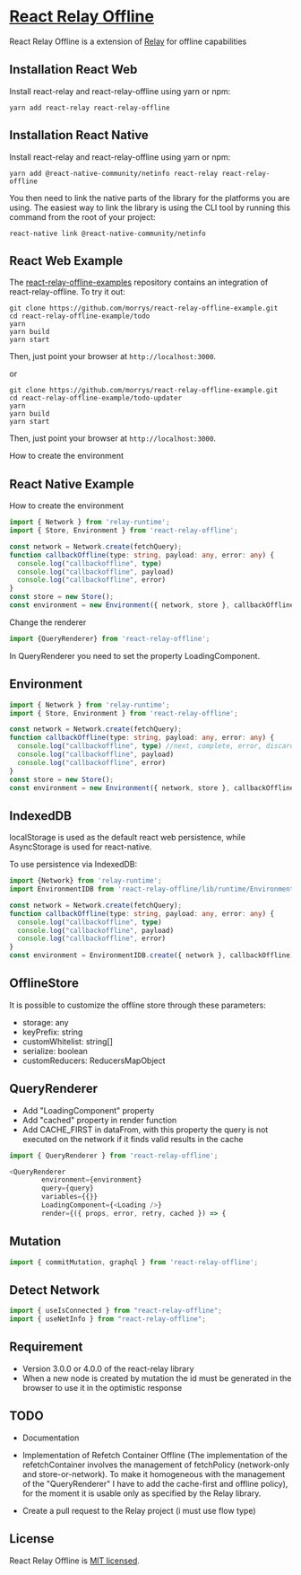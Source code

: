 # [React Relay Offline](https://github.com/morrys/react-relay-offline)

React Relay Offline is a extension of [Relay](https://facebook.github.io/relay/) for offline capabilities

## Installation React Web

Install react-relay and react-relay-offline using yarn or npm:

```
yarn add react-relay react-relay-offline
```

## Installation React Native

Install react-relay and react-relay-offline using yarn or npm:

```
yarn add @react-native-community/netinfo react-relay react-relay-offline
```

You then need to link the native parts of the library for the platforms you are using. The easiest way to link the library is using the CLI tool by running this command from the root of your project:

`react-native link @react-native-community/netinfo`


## React Web Example

The [react-relay-offline-examples](https://github.com/morrys/react-relay-offline-example) repository contains an integration of react-relay-offline. To try it out:

```
git clone https://github.com/morrys/react-relay-offline-example.git
cd react-relay-offline-example/todo
yarn
yarn build
yarn start
```

Then, just point your browser at `http://localhost:3000`.

or

```
git clone https://github.com/morrys/react-relay-offline-example.git
cd react-relay-offline-example/todo-updater
yarn
yarn build
yarn start
```

Then, just point your browser at `http://localhost:3000`.

How to create the environment

## React Native Example

How to create the environment

```ts
import { Network } from 'relay-runtime';
import { Store, Environment } from 'react-relay-offline';

const network = Network.create(fetchQuery);
function callbackOffline(type: string, payload: any, error: any) {
  console.log("callbackoffline", type)
  console.log("callbackoffline", payload)
  console.log("callbackoffline", error)
}
const store = new Store();
const environment = new Environment({ network, store }, callbackOffline);
```

Change the renderer 

```ts
import {QueryRenderer} from 'react-relay-offline'; 
```

In QueryRenderer you need to set the property LoadingComponent.

## Environment

```ts
import { Network } from 'relay-runtime';
import { Store, Environment } from 'react-relay-offline';

const network = Network.create(fetchQuery);
function callbackOffline(type: string, payload: any, error: any) {
  console.log("callbackoffline", type) //next, complete, error, discard, start
  console.log("callbackoffline", payload)
  console.log("callbackoffline", error)
}
const store = new Store();
const environment = new Environment({ network, store }, callbackOffline);
```

## IndexedDB

localStorage is used as the default react web persistence, while AsyncStorage is used for react-native.

To use persistence via IndexedDB:

```ts
import {Network} from 'relay-runtime';
import EnvironmentIDB from 'react-relay-offline/lib/runtime/EnvironmentIDB';

const network = Network.create(fetchQuery);
function callbackOffline(type: string, payload: any, error: any) {
  console.log("callbackoffline", type)
  console.log("callbackoffline", payload)
  console.log("callbackoffline", error)
}
const environment = EnvironmentIDB.create({ network }, callbackOffline);
```

## OfflineStore

It is possible to customize the offline store through these parameters:

* storage: any
* keyPrefix: string
* customWhitelist: string[]
* serialize: boolean
* customReducers: ReducersMapObject


## QueryRenderer

* Add "LoadingComponent" property
* Add "cached" property in render function
* Add CACHE_FIRST in dataFrom, with this property the query is not executed on the network if it        finds valid results in the cache

```ts
import { QueryRenderer } from 'react-relay-offline'; 

<QueryRenderer
        environment={environment}
        query={query}
        variables={{}}
        LoadingComponent={<Loading />}
        render={({ props, error, retry, cached }) => {
```

## Mutation

```ts
import { commitMutation, graphql } from 'react-relay-offline';
```

## Detect Network

```ts
import { useIsConnected } from "react-relay-offline";
import { useNetInfo } from "react-relay-offline";
```

## Requirement

* Version 3.0.0 or 4.0.0 of the react-relay library
* When a new node is created by mutation the id must be generated in the browser to use it in the optimistic response

## TODO

* Documentation

* Implementation of Refetch Container Offline (The implementation of the refetchContainer involves the management of fetchPolicy (network-only and store-or-network). To make it homogeneous with the management of the "QueryRenderer" I have to add the cache-first and offline policy), for the moment it is usable only as specified by the Relay library.

* Create a pull request to the Relay project (i must use flow type)


## License

React Relay Offline is [MIT licensed](./LICENSE).
